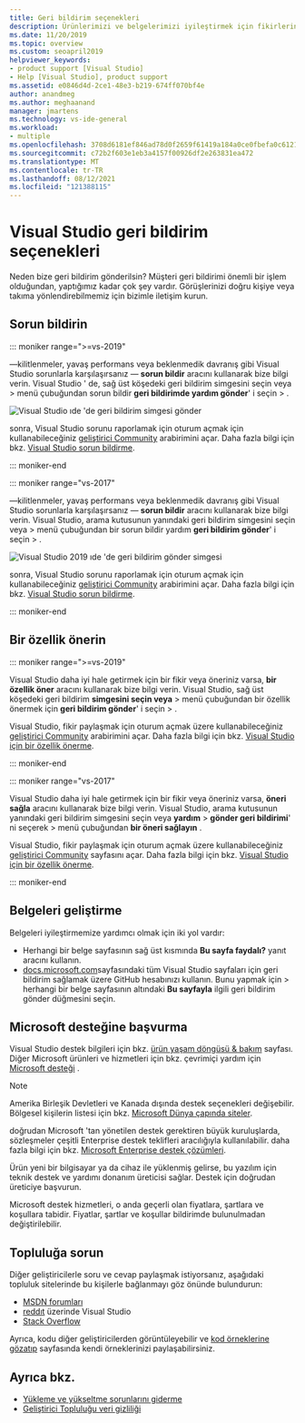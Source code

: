 ```yaml
---
title: Geri bildirim seçenekleri
description: Ürünlerimizi ve belgelerimizi iyileştirmek için fikirlerinizi ilgileniyoruz; bize geri bildirim gönderin.
ms.date: 11/20/2019
ms.topic: overview
ms.custom: seoapril2019
helpviewer_keywords:
- product support [Visual Studio]
- Help [Visual Studio], product support
ms.assetid: e0846d4d-2ce1-48e3-b219-674ff070bf4e
author: anandmeg
ms.author: meghaanand
manager: jmartens
ms.technology: vs-ide-general
ms.workload:
- multiple
ms.openlocfilehash: 3708d6181ef846ad78d0f2659f61419a184a0ce0fbefa0c61217b1f2cae59429
ms.sourcegitcommit: c72b2f603e1eb3a4157f00926df2e263831ea472
ms.translationtype: MT
ms.contentlocale: tr-TR
ms.lasthandoff: 08/12/2021
ms.locfileid: "121388115"
---
```

# <a name="visual-studio-feedback-options"></a>Visual Studio geri bildirim seçenekleri

Neden bize geri bildirim gönderilsin? Müşteri geri bildirimi önemli bir işlem olduğundan, yaptığımız kadar çok şey vardır. Görüşlerinizi doğru kişiye veya takıma yönlendirebilmemiz için bizimle iletişim kurun.

## <a name="report-a-problem"></a>Sorun bildirin

::: moniker range=">=vs-2019"

&mdash;kilitlenmeler, yavaş performans veya beklenmedik davranış gibi Visual Studio sorunlarla karşılaşırsanız &mdash; **sorun bildir** aracını kullanarak bize bilgi verin. Visual Studio ' de, sağ üst köşedeki geri bildirim simgesini seçin veya   >  menü çubuğundan sorun bildir **geri bildirimde yardım gönder**' i seçin  >   .

![Visual Studio ıde 'de geri bildirim simgesi gönder](./media/vs-2019/send-feedback-icon.png)

sonra, Visual Studio sorunu raporlamak için oturum açmak için kullanabileceğiniz [geliştirici Community](https://aka.ms/feedback/suggest?space=8) arabirimini açar. Daha fazla bilgi için bkz. [Visual Studio sorun bildirme](how-to-report-a-problem-with-visual-studio.md).

::: moniker-end

::: moniker range="vs-2017"

&mdash;kilitlenmeler, yavaş performans veya beklenmedik davranış gibi Visual Studio sorunlarla karşılaşırsanız &mdash; **sorun bildir** aracını kullanarak bize bilgi verin. Visual Studio, arama kutusunun yanındaki geri bildirim simgesini seçin veya   >  menü çubuğundan bir sorun bildir yardım **geri bildirim gönder**' i seçin  >   .

![Visual Studio 2019 ıde 'de geri bildirim gönder simgesi](./media/send-feedback-icon.png)

sonra, Visual Studio sorunu raporlamak için oturum açmak için kullanabileceğiniz [geliştirici Community](https://aka.ms/feedback/suggest?space=8) arabirimini açar. Daha fazla bilgi için bkz. [Visual Studio sorun bildirme](how-to-report-a-problem-with-visual-studio.md).

::: moniker-end

## <a name="suggest-a-feature"></a>Bir özellik önerin

::: moniker range=">=vs-2019"

Visual Studio daha iyi hale getirmek için bir fikir veya öneriniz varsa, **bir özellik öner** aracını kullanarak bize bilgi verin. Visual Studio, sağ üst köşedeki geri bildirim **simgesini seçin veya**  >  menü çubuğundan bir özellik önermek için **geri bildirim gönder**' i seçin  >   .

Visual Studio, fikir paylaşmak için oturum açmak üzere kullanabileceğiniz [geliştirici Community](https://aka.ms/feedback/suggest?space=8) arabirimini açar. Daha fazla bilgi için bkz. [Visual Studio için bir özellik önerme](suggest-a-feature.md).

::: moniker-end

::: moniker range="vs-2017"

Visual Studio daha iyi hale getirmek için bir fikir veya öneriniz varsa, **öneri sağla** aracını kullanarak bize bilgi verin. Visual Studio, arama kutusunun yanındaki geri bildirim simgesini seçin veya **yardım**  >  **gönder geri bildirimi**' ni seçerek  >  menü çubuğundan **bir öneri sağlayın** .

Visual Studio, fikir paylaşmak için oturum açmak üzere kullanabileceğiniz [geliştirici Community](https://aka.ms/feedback/suggest?space=8) sayfasını açar. Daha fazla bilgi için bkz. [Visual Studio için bir özellik önerme](suggest-a-feature.md).

::: moniker-end

## <a name="improve-the-documentation"></a>Belgeleri geliştirme

Belgeleri iyileştirmemize yardımcı olmak için iki yol vardır:

* Herhangi bir belge sayfasının sağ üst kısmında **Bu sayfa faydalı?** yanıt aracını kullanın.
* [docs.microsoft.com](../index.yml)sayfasındaki tüm Visual Studio sayfaları için geri bildirim sağlamak üzere GitHub hesabınızı kullanın. Bunu yapmak için   >  herhangi bir belge sayfasının altındaki **Bu sayfayla** ilgili geri bildirim gönder düğmesini seçin.

## <a name="contact-microsoft-support"></a>Microsoft desteğine başvurma

Visual Studio destek bilgileri için bkz. [ürün yaşam döngüsü & bakım](/visualstudio/releases/2019/servicing/) sayfası. Diğer Microsoft ürünleri ve hizmetleri için bkz. çevrimiçi yardım için [Microsoft desteği](https://support.microsoft.com/) .

> [!NOTE]
> Amerika Birleşik Devletleri ve Kanada dışında destek seçenekleri değişebilir. Bölgesel kişilerin listesi için bkz. [Microsoft Dünya çapında siteler](https://www.microsoft.com/worldwide/).

doğrudan Microsoft 'tan yönetilen destek gerektiren büyük kuruluşlarda, sözleşmeler çeşitli Enterprise destek teklifleri aracılığıyla kullanılabilir. daha fazla bilgi için bkz. [Microsoft Enterprise destek çözümleri](https://www.microsoft.com/industry/services/support).

Ürün yeni bir bilgisayar ya da cihaz ile yüklenmiş gelirse, bu yazılım için teknik destek ve yardımı donanım üreticisi sağlar. Destek için doğrudan üreticiye başvurun.

Microsoft destek hizmetleri, o anda geçerli olan fiyatlara, şartlara ve koşullara tabidir. Fiyatlar, şartlar ve koşullar bildirimde bulunulmadan değiştirilebilir.

## <a name="ask-the-community"></a>Topluluğa sorun

Diğer geliştiricilerle soru ve cevap paylaşmak istiyorsanız, aşağıdaki topluluk sitelerinde bu kişilerle bağlanmayı göz önünde bulundurun:

* [MSDN forumları](https://social.msdn.microsoft.com/Forums/home)
* [reddıt](https://www.reddit.com/r/VisualStudio/) üzerinde Visual Studio
* [Stack Overflow](https://stackoverflow.com/search?q=visual+studio+-code)

Ayrıca, kodu diğer geliştiricilerden görüntüleyebilir ve [kod örneklerine gözatıp](/samples/browse/) sayfasında kendi örneklerinizi paylaşabilirsiniz.

## <a name="see-also"></a>Ayrıca bkz.

* [Yükleme ve yükseltme sorunlarını giderme](../install/troubleshooting-installation-issues.md)
* [Geliştirici Topluluğu veri gizliliği](developer-community-privacy.md)
